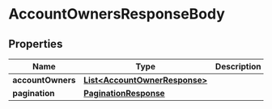 

# AccountOwnersResponseBody


## Properties

| Name | Type | Description | Notes |
|------------ | ------------- | ------------- | -------------|
|**accountOwners** | [**List&lt;AccountOwnerResponse&gt;**](AccountOwnerResponse.md) |  |  [optional] |
|**pagination** | [**PaginationResponse**](PaginationResponse.md) |  |  [optional] |



